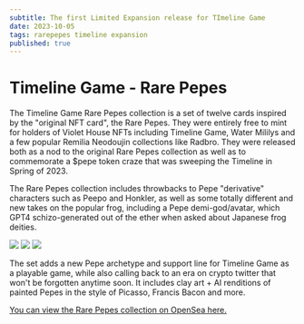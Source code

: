 ```yaml
---
subtitle: The first Limited Expansion release for TImeline Game
date: 2023-10-05
tags: rarepepes timeline expansion
published: true
---
```


# Timeline Game - Rare Pepes

The Timeline Game Rare Pepes collection is a set of twelve cards inspired by the "original NFT card", the Rare Pepes. They were entirely free to mint for holders of Violet House NFTs including Timeline Game, Water Mililys and a few popular Remilia Neodoujin collections like Radbro. They were released both as a nod to the original Rare Pepes collection as well as to commemorate a $pepe token craze that was sweeping the Timeline in Spring of 2023.

The Rare Pepes collection includes throwbacks to Pepe "derivative" characters such as Peepo and Honkler, as well as some totally different and new takes on the popular frog, including a Pepe demi-god/avatar, which GPT4 schizo-generated out of the ether when asked about Japanese frog deities.

![](https://pbs.twimg.com/media/Fv9wpwAWYAIGP8u?format=jpg&name=4096x4096)
![](https://pbs.twimg.com/media/Fv9wq2MWcAIKpaD?format=jpg&name=4096x4096)
![](https://pbs.twimg.com/media/Fv9w1OoWcAo7gVy?format=jpg&name=4096x4096)

The set adds a new Pepe archetype and support line for Timeline Game as a playable game, while also calling back to an era on crypto twitter that won't be forgotten anytime soon. It includes clay art + AI renditions of painted Pepes in the style of Picasso, Francis Bacon and more.

[You can view the Rare Pepes collection on OpenSea here.](https://opensea.io/collection/tlg-rare-pepes)
